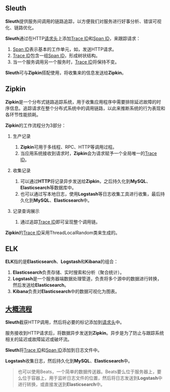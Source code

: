 ## Sleuth

**Sleuth**提供服务间调用的链路追踪，以方便我们对服务进行好事分析、错误可视化、链路优化。

**Sleuth**通过在HTTP<u>请求头</u>上添加<u>Trace ID</u>和<u>Span ID</u>，来跟踪请求：

1. <u>Span ID</u>表示基本的工作单元，如，发送HTTP请求。
2. <u>Trace ID</u>包含一组<u>Span ID</u>，形成树状结构。
3. 当一个服务调用另一个服务时，<u>Trace ID</u>将保持不变。

**Sleuth**可与**Zipkin**搭配使用，将收集来的信息发送给**Zipkin**。



## Zipkin

**Zipkin**是一个分布式链路追踪系统，用于收集应用程序中需要排除延迟故障的时序信息。追踪请求在整个分布式系统中的调用链路，以此来推断系统的行为表现和各环节性能损耗。

**Zipkin**的工作流程分为3部分：

1. 生产记录

   1. **Zipkin**可用于多线程、RPC、HTTP等调用过程。
   2. 当应用系统接收到请求时，**Zipkin**会为请求赋予一个全局唯一的<u>Trace ID</u>。

2. 收集记录

   1. 可以通过**HTTP**将记录异步发送给**Zipkin**，之后持久化到**MySQL**、**Elasticsearch**等数据库中。
   2. 也可以通过写本地日志，使用**Logstash**等日志收集工具进行收集，最后持久化到**MySQL**、**Elasticsearch**中。

3. 记录查询展示

   1. 通过追踪<u>Trace ID</u>即可呈现整个调用链。

**Zipkin**的<u>Trace ID</u>采用ThreadLocalRandom类来生成的。



## ELK

**ELK**指的是**Elasticsearch**、**Logstash**和**Kibana**的组合：

1. **Elasticsearch**负责存储、实时搜索和分析（聚合统计）。
2. **Logstash**是一个服务器端数据处理管道，负责将多个源中的数据进行转换，然后发送给**Elasticsearch**。
3. **Kibana**负责对**Elasticsearch**中的数据可视化为图表。



## [大概流程](https://www.jianshu.com/p/092c43485637)

**Sleuth**截获HTTP调用，然后将必要的标记添加到<u>请求头</u>中。

服务接收到HTTP请求后，将数据异步发送到**Zipkin**。异步是为了防止与跟踪系统相关的延迟或故障延迟或破坏流。

**Sleuth**将<u>Trace ID</u>和<u>Span ID</u>添加到日志文件中。

**Logstash**收集日志，然后持久化到**MySQL**、**Elasticsearch**中。

> 也可以使用Beats，一个简单的数据传送器。Beats要么位于服务器上，要么位于容器上，用于监听日志文件的位置，然后将日志发送到**Logstash**中进行转换，或直接发送到**Elasticsearch**中。

